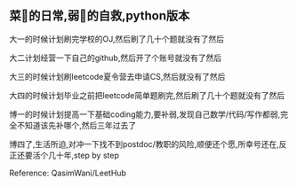 ## 菜🐶的日常,弱🐔的自救,python版本
<p>大一的时候计划刷完学校的OJ,然后刷了几十个题就没有了然后</p>
<p>大二计划经营一下自己的github,然后开了个账号就没有了然后</p>
<p>大三的时候计划刷leetcode夏令营去申请CS,然后就没有了然后</p>
<p>大四的时候计划毕业之前把leetcode简单题刷完,然后刷了几十个题就没有了然后</p>
<p>博一的时候计划提高一下基础coding能力,要补弱,发现自己数学/代码/写作都弱,完全不知道该先补哪个,然后三年过去了</p>
<p>博四了,生活所迫,对冲一下找不到postdoc/教职的风险,顺便还个愿,所幸号还在,反正还要活个几十年,step by step</p>

Reference: QasimWani/LeetHub
